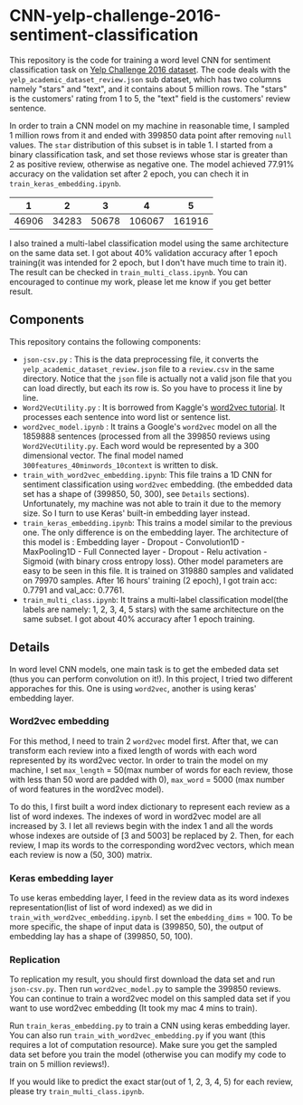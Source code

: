 # CNN-yelp-challenge-2016-sentiment-classification
This repository is the code for training a word level CNN for sentiment classification task on [Yelp Challenge 2016 dataset](https://www.yelp.com/dataset_challenge). The code deals with the `yelp_academic_dataset_review.json` sub dataset, which has two columns namely "stars" and "text", and it contains about 5 million rows. The "stars" is the customers' rating from 1 to 5, the "text" field is the customers' review sentence. 

In order to train a CNN model on my machine in reasonable time, I sampled 1 million rows from it and ended with 399850 data point after removing `null` values. The `star` distribution of this subset is in table 1. I started from a binary classification task, and set those reviews whose star is greater than 2 as positive review, otherwise as negative one. The model achieved 77.91% accuracy on the validation set after 2 epoch, you can chech it in `train_keras_embedding.ipynb`.</br>

| 1     | 2     | 3     | 4      | 5      |
|-------|-------|-------|--------|--------|
| 46906 | 34283 | 50678 | 106067 | 161916 |

I also trained a multi-label classification model using the same architecture on the same data set. I got about 40% validation accuracy after 1 epoch training(it was intended for 2 epoch, but I don't have much time to train it). The result can be checked in `train_multi_class.ipynb`. You can encouraged to continue my work, please let me know if you get better result.

## Components
This repository contains the following components:
* `json-csv.py` : This is the data preprocessing file, it converts the `yelp_academic_dataset_review.json` file to a `review.csv` in the same directory. Notice that the `json` file is actually not a valid json file that you can load directly, but each its row is. So you have to process it line by line.
* `Word2VecUtility.py` : It is borrowed from Kaggle's [word2vec tutorial](https://github.com/wendykan/DeepLearningMovies). It processes each sentence into word list or sentence list.
* `word2vec_model.ipynb` : It trains a Google's `word2vec` model on all the 1859888 sentences (processed from all the 399850 reviews using `Word2VecUtility.py`. Each word would be represented by a 300 dimensional vector. The final model named `300features_40minwords_10context` is written to disk.
* `train_with_word2vec_embedding.ipynb`: This file trains a 1D CNN for sentiment classification using `word2vec` embedding. (the embedded data set has a shape of (399850, 50, 300), see `Details` sections). Unfortunately, my machine was not able to train it due to the memory size. So I turn to use Keras' built-in embedding layer instead.
* `train_keras_embedding.ipynb`: This trains a model similar to the previous one. The only difference is on the embedding layer. The architecture of this model is : Embedding layer - Dropout - Convolution1D - MaxPooling1D - Full Connected layer - Dropout - Relu activation - Sigmoid (with binary cross entropy loss). Other model parameters are easy to be seen in this file. It is trained on 319880 samples and validated on 79970 samples. After 16 hours' training (2 epoch), I got train acc: 0.7791 and val_acc: 0.7761.
* `train_multi_class.ipynb`: It trains a multi-label classification model(the labels are namely: 1, 2, 3, 4, 5 stars) with the same architecture on the same subset. I got about 40% accuracy after 1 epoch training.

## Details
In word level CNN models, one main task is to get the embeded data set (thus you can perform convolution on it!). In this project, I tried two different apporaches for this. One is using `word2vec`, another is using keras' embedding layer.</br>

### Word2vec embedding

For this method, I need to train 2 `word2vec` model first. After that, we can transform each review into a fixed length of words with each word represented by its word2vec vector. In order to train the model on my machine, I set `max_length` = 50(max number of words for each review, those with less than 50 word are padded with 0), `max_word` = 5000 (max number of word features in the word2vec model).</br>

To do this, I first built a word index dictionary to represent each review as a list of word indexes. The indexes of word in word2vec model are all increased by 3. I let all reviews begin with the index 1 and all the words whose indexes are outside of [3 and 5003] be replaced by 2. Then, for each review, I map its words to the corresponding word2vec vectors, which mean each review is now a (50, 300) matrix.

### Keras embedding layer

To use keras embedding layer, I feed in the review data as its word indexes representation(list of list of word indexed) as we did in `train_with_word2vec_embedding.ipynb`. I set the `embedding_dims` = 100. To be more specific, the shape of input data is (399850, 50), the output of embedding lay has a shape of (399850, 50, 100).

### Replication

To replication my result, you should first download the data set and run `json-csv.py`. Then run `word2vec_model.py` to sample the 399850 reviews. You can continue to train a word2vec model on this sampled data set if you want to use word2vec embedding (It took my mac 4 mins to train).</br>

Run `train_keras_embedding.py` to train a CNN using keras embedding layer. You can also run `train_with_word2vec_embedding.py` if you want (this requires a lot of computation resource). Make sure you get the sampled data set before you train the model (otherwise you can modify my code to train on 5 million reviews!).</br>

If you would like to predict the exact star(out of 1, 2, 3, 4, 5) for each review, please try `train_multi_class.ipynb`.
